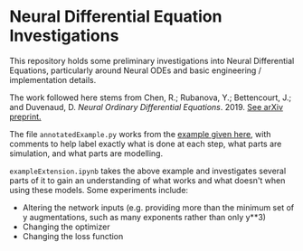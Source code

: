 # Neural Differential Equation Investigations

This repository holds some preliminary investigations into Neural Differential Equations, particularly around Neural ODEs and basic engineering / implementation details.

The work followed here stems from Chen, R.; Rubanova, Y.; Bettencourt, J.; and Duvenaud, D. *Neural Ordinary Differential Equations*. 2019. [See arXiv preprint.](https://arxiv.org/pdf/1806.07366)

The file `annotatedExample.py` works from the [example given here](https://github.com/rtqichen/torchdiffeq/blob/master/examples/ode_demo.py), with comments to help label exactly what is done at each step, what parts are simulation, and what parts are modelling.

`exampleExtension.ipynb` takes the above example and investigates several parts of it to gain an understanding of what works and what doesn't when using these models. Some experiments include:
- Altering the network inputs (e.g. providing more than the minimum set of y augmentations, such as many exponents rather than only y**3)
- Changing the optimizer
- Changing the loss function